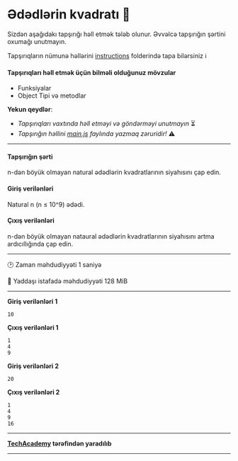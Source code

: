 # Ədədlərin kvadratı 🎯

Sizdən aşağıdakı tapşırığı həll etmək tələb olunur. Əvvəlcə tapşırığın şərtini oxumağı unutmayın.

Tapşırıqların nümunə həllərini [instructions](../instructions) folderində tapa bilərsiniz :information_source:

#### Tapşırıqları həll etmək üçün bilməli olduğunuz mövzular

* Funksiyalar
* Object Tipi və metodlar

**Yekun qeydlər**: 

* *Tapşırıqları vaxtında həll etməyi və göndərməyi unutmayın* ⏳
* *Tapşırığın həllini [main.js](./main.js) faylında yazmaq zəruridir!* :warning:

---

#### Tapşırığın şərti

n-dən böyük olmayan natural ədədlərin kvadratlarının siyahısını çap edin.


#### Giriş verilənləri
Natural n (n ≤ 10^9) ədədi.


#### Çıxış verilənləri
n-dən böyük olmayan nataural ədədlərin kvadratlarının siyahısını artma ardıcıllığında çap edin.


---

:clock2: Zaman məhdudiyyəti 1 saniyə

:floppy_disk: Yaddaşı istafadə məhdudiyyəti 128 MiB

---

**Giriş verilənləri 1** 

```
10
```

**Çıxış verilənləri 1**

```
1
4
9
```


**Giriş verilənləri 2** 

```
20
```

**Çıxış verilənləri 2**

```
1
4
9
16
```

---

**[TechAcademy](https://www.tech.edu.az/) tərəfindən yaradılıb**

---

